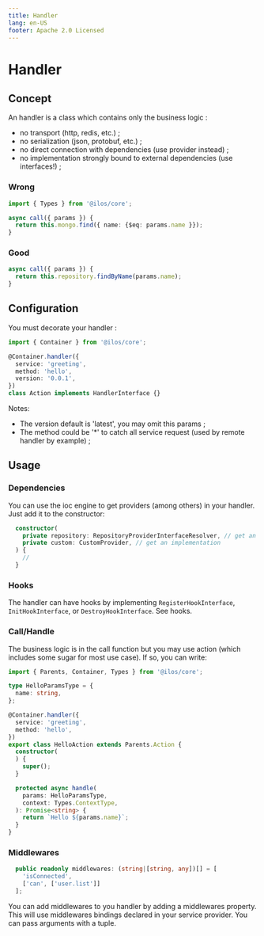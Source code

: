 ```yaml
---
title: Handler
lang: en-US
footer: Apache 2.0 Licensed
---
```

# Handler

## Concept
An handler is a class which contains only the business logic : 
- no transport (http, redis, etc.) ;
- no serialization (json, protobuf, etc.) ;
- no direct connection with dependencies (use provider instead) ;
- no implementation strongly bound to external dependencies (use interfaces!) ;

### Wrong
```ts
import { Types } from '@ilos/core';

async call({ params }) {
  return this.mongo.find({ name: {$eq: params.name }});
}
```

### Good
```ts
async call({ params }) {
  return this.repository.findByName(params.name);
}
```

## Configuration
You must decorate your handler :
```ts
import { Container } from '@ilos/core';

@Container.handler({
  service: 'greeting',
  method: 'hello',
  version: '0.0.1',
})
class Action implements HandlerInterface {}
```
Notes: 
- The version default is 'latest', you may omit this params ;
- The method could be '*' to catch all service request (used by remote handler by example) ;

## Usage
### Dependencies
You can use the ioc engine to get providers (among others) in your handler. Just add it to the constructor:
```ts
  constructor(
    private repository: RepositoryProviderInterfaceResolver, // get an implementation from interface bindings
    private custom: CustomProvider, // get an implementation
  ) {
    //
  }
```

### Hooks
The handler can have hooks by implementing `RegisterHookInterface`, `InitHookInterface`, or `DestroyHookInterface`. See hooks.

### Call/Handle

The business logic is in the call function but you may use action (which includes some sugar for most use case). If so, you can write: 
```ts
import { Parents, Container, Types } from '@ilos/core';

type HelloParamsType = {
  name: string,
};

@Container.handler({
  service: 'greeting',
  method: 'hello',
})
export class HelloAction extends Parents.Action {
  constructor(
  ) {
    super();
  }

  protected async handle(
    params: HelloParamsType,
    context: Types.ContextType,
  ): Promise<string> {
    return `Hello ${params.name}`;
  }
}
```

### Middlewares
```ts
  public readonly middlewares: (string|[string, any])[] = [
    'isConnected',
    ['can', ['user.list']]
  ];
```
You can add middlewares to you handler by adding a middlewares property. This will use middlewares bindings declared in your service provider. You can pass arguments with a tuple.
